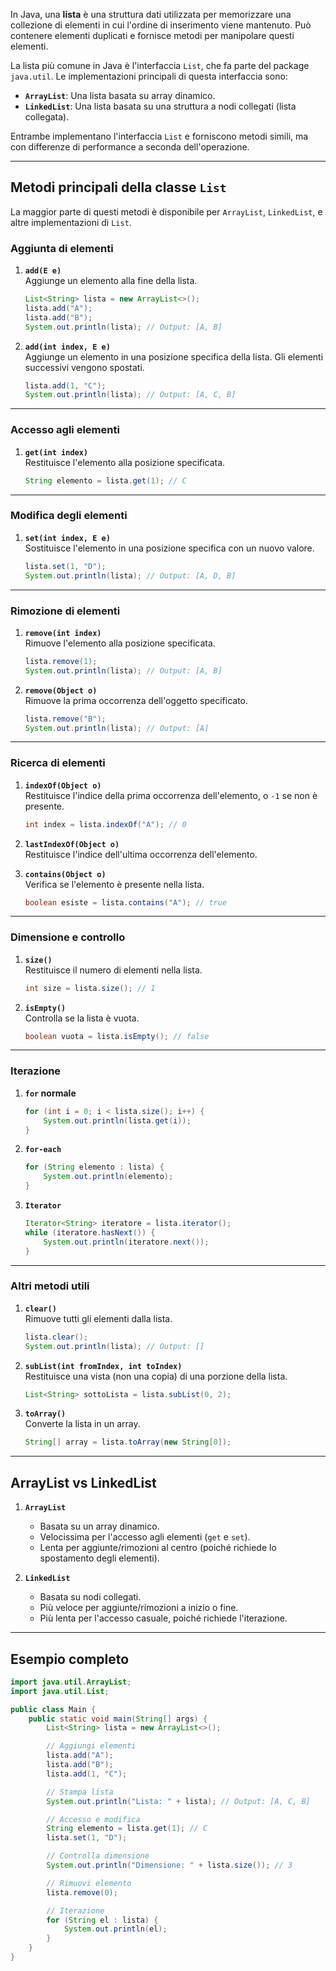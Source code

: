 In Java, una **lista** è una struttura dati utilizzata per memorizzare una collezione di elementi in cui l'ordine di inserimento viene mantenuto. Può contenere elementi duplicati e fornisce metodi per manipolare questi elementi.

La lista più comune in Java è l'interfaccia `List`, che fa parte del package `java.util`. Le implementazioni principali di questa interfaccia sono:

- **`ArrayList`**: Una lista basata su array dinamico.
- **`LinkedList`**: Una lista basata su una struttura a nodi collegati (lista collegata).

Entrambe implementano l'interfaccia `List` e forniscono metodi simili, ma con differenze di performance a seconda dell'operazione.

---

## **Metodi principali della classe `List`**

La maggior parte di questi metodi è disponibile per `ArrayList`, `LinkedList`, e altre implementazioni di `List`.

### **Aggiunta di elementi**

1. **`add(E e)`**  
    Aggiunge un elemento alla fine della lista.
    
    ```java
    List<String> lista = new ArrayList<>();
    lista.add("A");
    lista.add("B");
    System.out.println(lista); // Output: [A, B]
    ```
    
2. **`add(int index, E e)`**  
    Aggiunge un elemento in una posizione specifica della lista. Gli elementi successivi vengono spostati.
    
    ```java
    lista.add(1, "C");
    System.out.println(lista); // Output: [A, C, B]
    ```
    

---

### **Accesso agli elementi**

1. **`get(int index)`**  
    Restituisce l'elemento alla posizione specificata.
    
    ```java
    String elemento = lista.get(1); // C
    ```
    

---

### **Modifica degli elementi**

1. **`set(int index, E e)`**  
    Sostituisce l'elemento in una posizione specifica con un nuovo valore.
    
    ```java
    lista.set(1, "D");
    System.out.println(lista); // Output: [A, D, B]
    ```
    

---

### **Rimozione di elementi**

1. **`remove(int index)`**  
    Rimuove l'elemento alla posizione specificata.
    
    ```java
    lista.remove(1);
    System.out.println(lista); // Output: [A, B]
    ```
    
2. **`remove(Object o)`**  
    Rimuove la prima occorrenza dell'oggetto specificato.
    
    ```java
    lista.remove("B");
    System.out.println(lista); // Output: [A]
    ```
    

---

### **Ricerca di elementi**

1. **`indexOf(Object o)`**  
    Restituisce l'indice della prima occorrenza dell'elemento, o `-1` se non è presente.
    
    ```java
    int index = lista.indexOf("A"); // 0
    ```
    
2. **`lastIndexOf(Object o)`**  
    Restituisce l'indice dell'ultima occorrenza dell'elemento.
    
3. **`contains(Object o)`**  
    Verifica se l'elemento è presente nella lista.
    
    ```java
    boolean esiste = lista.contains("A"); // true
    ```
    

---

### **Dimensione e controllo**

1. **`size()`**  
    Restituisce il numero di elementi nella lista.
    
    ```java
    int size = lista.size(); // 1
    ```
    
2. **`isEmpty()`**  
    Controlla se la lista è vuota.
    
    ```java
    boolean vuota = lista.isEmpty(); // false
    ```
    

---

### **Iterazione**

1. **`for` normale**
    
    ```java
    for (int i = 0; i < lista.size(); i++) {
        System.out.println(lista.get(i));
    }
    ```
    
2. **`for-each`**
    
    ```java
    for (String elemento : lista) {
        System.out.println(elemento);
    }
    ```
    
3. **`Iterator`**
    
    ```java
    Iterator<String> iteratore = lista.iterator();
    while (iteratore.hasNext()) {
        System.out.println(iteratore.next());
    }
    ```
    

---

### **Altri metodi utili**

1. **`clear()`**  
    Rimuove tutti gli elementi dalla lista.
    
    ```java
    lista.clear();
    System.out.println(lista); // Output: []
    ```
    
2. **`subList(int fromIndex, int toIndex)`**  
    Restituisce una vista (non una copia) di una porzione della lista.
    
    ```java
    List<String> sottoLista = lista.subList(0, 2);
    ```
    
3. **`toArray()`**  
    Converte la lista in un array.
    
    ```java
    String[] array = lista.toArray(new String[0]);
    ```
    

---

## **ArrayList vs LinkedList**

1. **`ArrayList`**
    
    - Basata su un array dinamico.
    - Velocissima per l'accesso agli elementi (`get` e `set`).
    - Lenta per aggiunte/rimozioni al centro (poiché richiede lo spostamento degli elementi).
2. **`LinkedList`**
    
    - Basata su nodi collegati.
    - Più veloce per aggiunte/rimozioni a inizio o fine.
    - Più lenta per l'accesso casuale, poiché richiede l'iterazione.

---

## **Esempio completo**

```java
import java.util.ArrayList;
import java.util.List;

public class Main {
    public static void main(String[] args) {
        List<String> lista = new ArrayList<>();

        // Aggiungi elementi
        lista.add("A");
        lista.add("B");
        lista.add(1, "C");

        // Stampa lista
        System.out.println("Lista: " + lista); // Output: [A, C, B]

        // Accesso e modifica
        String elemento = lista.get(1); // C
        lista.set(1, "D");

        // Controlla dimensione
        System.out.println("Dimensione: " + lista.size()); // 3

        // Rimuovi elemento
        lista.remove(0);

        // Iterazione
        for (String el : lista) {
            System.out.println(el);
        }
    }
}
```
